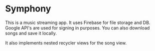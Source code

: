 # Symphony

This is a music streaming app. It uses Firebase for file storage and DB. Google API's are used for signing in purposes.
You can also download songs and save it locally. 

It also implements nested recycler views for the song view.

